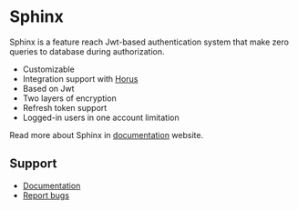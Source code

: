 # Sphinx

Sphinx is a feature reach Jwt-based authentication system that make zero queries to database during authorization.

- Customizable
- Integration support with [Horus](https://github.com/hans-thomas/horus)
- Based on Jwt
- Two layers of encryption
- Refresh token support
- Logged-in users in one account limitation

Read more about Sphinx in [documentation](https://docs-sphinx.vercel.app/) website.

Support
-------

- [Documentation](https://docs-sphinx.vercel.app/)
- [Report bugs](https://github.com/hans-thomas/sphinx)
